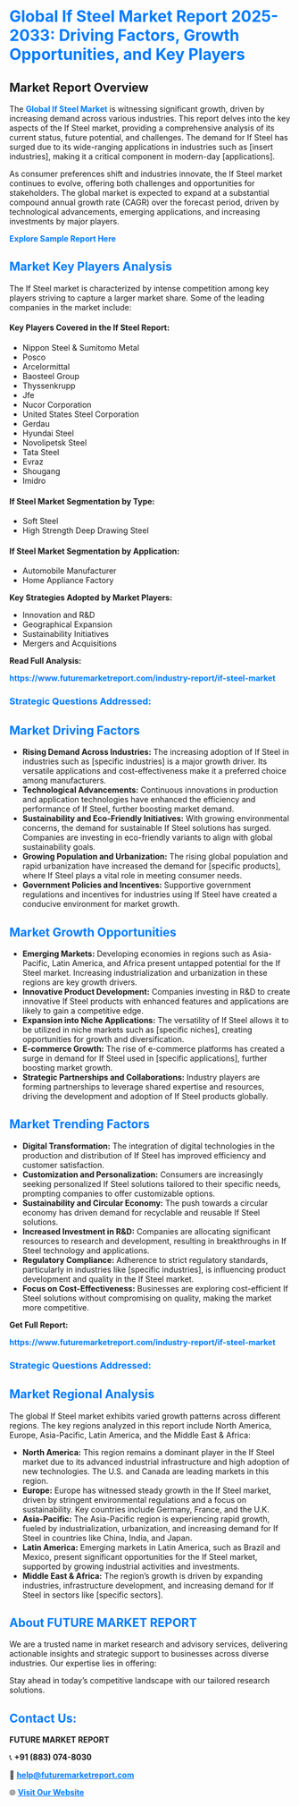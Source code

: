 <h1 style="color: #007BFF;">Global If Steel Market Report 2025-2033: Driving Factors, Growth Opportunities, and Key Players</h1>

<section id="overview">
<h2>Market Report Overview</h2>
<p>The <a href="https://www.futuremarketreport.com/industry-report/if-steel-market" style="color: #007BFF; text-decoration: none;"><strong>Global If Steel Market</strong></a> is witnessing significant growth, driven by increasing demand across various industries. This report delves into the key aspects of the If Steel market, providing a comprehensive analysis of its current status, future potential, and challenges. The demand for If Steel has surged due to its wide-ranging applications in industries such as [insert industries], making it a critical component in modern-day [applications].</p>
<p>As consumer preferences shift and industries innovate, the If Steel market continues to evolve, offering both challenges and opportunities for stakeholders. The global market is expected to expand at a substantial compound annual growth rate (CAGR) over the forecast period, driven by technological advancements, emerging applications, and increasing investments by major players.</p>
</section>

<section id="overview">
<p><a href="https://www.futuremarketreport.com/request-sample/reportId=30612" style="color: #007BFF; text-decoration: none;"><strong>Explore Sample Report Here</strong></a></p>
</section>

<section id="key-players">
<h2 style="color: #007BFF;">Market Key Players Analysis</h2>
<p>The If Steel market is characterized by intense competition among key players striving to capture a larger market share. Some of the leading companies in the market include:</p>
<h4>Key Players Covered in the If Steel Report:</h4>
<ul><li>Nippon Steel &amp; Sumitomo Metal</li><li>Posco</li><li>Arcelormittal</li><li>Baosteel Group</li><li>Thyssenkrupp</li><li>Jfe</li><li>Nucor Corporation</li><li>United States Steel Corporation</li><li>Gerdau</li><li>Hyundai Steel</li><li>Novolipetsk Steel</li><li>Tata Steel</li><li>Evraz</li><li>Shougang</li><li>Imidro</li></ul>
<h4>If Steel Market Segmentation by Type:</h4>
<ul><li>Soft Steel</li><li>High Strength Deep Drawing Steel</li></ul>

<h4>If Steel Market Segmentation by Application:</h4>
<ul><li>Automobile Manufacturer</li><li>Home Appliance Factory</li></ul>
<p><strong>Key Strategies Adopted by Market Players:</strong></p>
<ul>
<li>Innovation and R&D</li>
<li>Geographical Expansion</li>
<li>Sustainability Initiatives</li>
<li>Mergers and Acquisitions</li>
</ul>
</section>

<section>
<p><strong>Read Full Analysis: </strong></p><a href="https://www.futuremarketreport.com/industry-report/if-steel-market" style="color: #007BFF; text-decoration: none;"><strong>https://www.futuremarketreport.com/industry-report/if-steel-market</strong></a>
<h3 style="color: #007BFF;">Strategic Questions Addressed:</h3>
</section>

<section id="driving-factors">
<h2 style="color: #007BFF;">Market Driving Factors</h2>
<ul>
<li><strong>Rising Demand Across Industries:</strong> The increasing adoption of If Steel in industries such as [specific industries] is a major growth driver. Its versatile applications and cost-effectiveness make it a preferred choice among manufacturers.</li>
<li><strong>Technological Advancements:</strong> Continuous innovations in production and application technologies have enhanced the efficiency and performance of If Steel, further boosting market demand.</li>
<li><strong>Sustainability and Eco-Friendly Initiatives:</strong> With growing environmental concerns, the demand for sustainable If Steel solutions has surged. Companies are investing in eco-friendly variants to align with global sustainability goals.</li>
<li><strong>Growing Population and Urbanization:</strong> The rising global population and rapid urbanization have increased the demand for [specific products], where If Steel plays a vital role in meeting consumer needs.</li>
<li><strong>Government Policies and Incentives:</strong> Supportive government regulations and incentives for industries using If Steel have created a conducive environment for market growth.</li>
</ul>
</section>

<section id="growth-opportunities">
<h2 style="color: #007BFF;">Market Growth Opportunities</h2>
<ul>
<li><strong>Emerging Markets:</strong> Developing economies in regions such as Asia-Pacific, Latin America, and Africa present untapped potential for the If Steel market. Increasing industrialization and urbanization in these regions are key growth drivers.</li>
<li><strong>Innovative Product Development:</strong> Companies investing in R&D to create innovative If Steel products with enhanced features and applications are likely to gain a competitive edge.</li>
<li><strong>Expansion into Niche Applications:</strong> The versatility of If Steel allows it to be utilized in niche markets such as [specific niches], creating opportunities for growth and diversification.</li>
<li><strong>E-commerce Growth:</strong> The rise of e-commerce platforms has created a surge in demand for If Steel used in [specific applications], further boosting market growth.</li>
<li><strong>Strategic Partnerships and Collaborations:</strong> Industry players are forming partnerships to leverage shared expertise and resources, driving the development and adoption of If Steel products globally.</li>
</ul>
</section>

<section id="trending-factors">
<h2 style="color: #007BFF;">Market Trending Factors</h2>
<ul>
<li><strong>Digital Transformation:</strong> The integration of digital technologies in the production and distribution of If Steel has improved efficiency and customer satisfaction.</li>
<li><strong>Customization and Personalization:</strong> Consumers are increasingly seeking personalized If Steel solutions tailored to their specific needs, prompting companies to offer customizable options.</li>
<li><strong>Sustainability and Circular Economy:</strong> The push towards a circular economy has driven demand for recyclable and reusable If Steel solutions.</li>
<li><strong>Increased Investment in R&D:</strong> Companies are allocating significant resources to research and development, resulting in breakthroughs in If Steel technology and applications.</li>
<li><strong>Regulatory Compliance:</strong> Adherence to strict regulatory standards, particularly in industries like [specific industries], is influencing product development and quality in the If Steel market.</li>
<li><strong>Focus on Cost-Effectiveness:</strong> Businesses are exploring cost-efficient If Steel solutions without compromising on quality, making the market more competitive.</li>
</ul>
</section>

<section>
<p><strong>Get Full Report: </strong></p><a href="https://www.futuremarketreport.com/industry-report/if-steel-market" style="color: #007BFF; text-decoration: none;"><strong>https://www.futuremarketreport.com/industry-report/if-steel-market</strong></a>
<h3 style="color: #007BFF;">Strategic Questions Addressed:</h3>
</section>


<section id="regional-analysis">
<h2 style="color: #007BFF;">Market Regional Analysis</h2>
<p>The global If Steel market exhibits varied growth patterns across different regions. The key regions analyzed in this report include North America, Europe, Asia-Pacific, Latin America, and the Middle East & Africa:</p>
<ul>
<li><strong>North America:</strong> This region remains a dominant player in the If Steel market due to its advanced industrial infrastructure and high adoption of new technologies. The U.S. and Canada are leading markets in this region.</li>
<li><strong>Europe:</strong> Europe has witnessed steady growth in the If Steel market, driven by stringent environmental regulations and a focus on sustainability. Key countries include Germany, France, and the U.K.</li>
<li><strong>Asia-Pacific:</strong> The Asia-Pacific region is experiencing rapid growth, fueled by industrialization, urbanization, and increasing demand for If Steel in countries like China, India, and Japan.</li>
<li><strong>Latin America:</strong> Emerging markets in Latin America, such as Brazil and Mexico, present significant opportunities for the If Steel market, supported by growing industrial activities and investments.</li>
<li><strong>Middle East & Africa:</strong> The region’s growth is driven by expanding industries, infrastructure development, and increasing demand for If Steel in sectors like [specific sectors].</li>
</ul>
</section>

<footer>
<h2 style="color: #007BFF;">About FUTURE MARKET REPORT</h2>
<p>We are a trusted name in market research and advisory services, delivering actionable insights and strategic support to businesses across diverse industries. Our expertise lies in offering:</p>

<p>Stay ahead in today’s competitive landscape with our tailored research solutions.</p>

<h2 style="color: #007BFF;">Contact Us:</h2>
<p><strong>FUTURE MARKET REPORT</strong></p>
<p>📞 <strong>+91 (883) 074-8030</strong></p>
<p>📧 <strong><a href="mailto:help@futuremarketreport.com" style="color: #007BFF;">help@futuremarketreport.com</a></strong></p>
<p>🌐 <strong><a href="https://www.futuremarketreport.com/" style="color: #007BFF;">Visit Our Website</a></strong></p>
</footer>